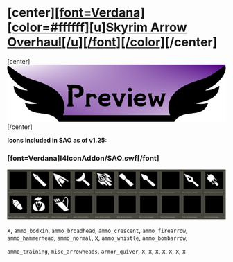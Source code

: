 # \[center\][\[font=Verdana\]\[color=#ffffff\]\[u\]**Skyrim Arrow Overhaul**\[/u\]\[/font\]\[/color\]](https://www.nexusmods.com/skyrimspecialedition/mods/82477)\[/center\]

\[center\]![Preview](https://raw.githubusercontent.com/GroundAura/The-Handy-Icon-Collection-Collective/main/docs/images/banners/Preview.png)\[/center\]

**Icons included in SAO as of v1.25:**

### \[font=Verdana\]**I4IconAddon/SAO.swf**\[/font\]

![icon preview](https://raw.githubusercontent.com/GroundAura/The-Handy-Icon-Collection-Collective/main/docs/images/screenshots/Skyrim%20Arrow%20Overhaul/SAO%20v1.25%20(I4IconAddon%5ESAO.swf).png)

x, `ammo_bodkin`, `ammo_broadhead`, `ammo_crescent`, `ammo_firearrow`, `ammo_hammerhead`, `ammo_normal`, x, `ammo_whistle`, `ammo_bombarrow`,

`ammo_training`, `misc_arrowheads`, `armor_quiver`, x, x, x, x, x, x, x
